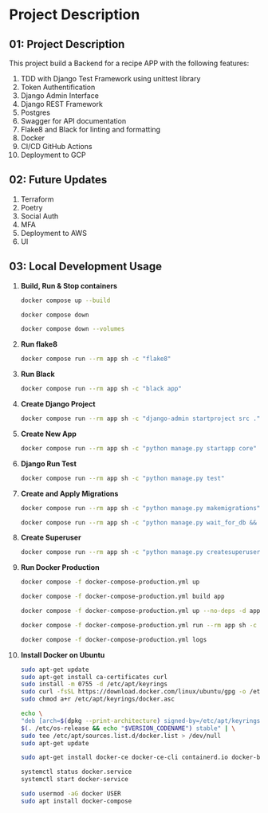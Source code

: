 # Project Description

## 01: Project Description

This project build a Backend for a recipe APP with the following features:

1. TDD with Django Test Framework using unittest library
2. Token Authentification
3. Django Admin Interface
4. Django REST Framework
5. Postgres
6. Swagger for API documentation
7. Flake8 and Black for linting and formatting
8. Docker
9. CI/CD GitHub Actions
10. Deployment to GCP

## 02: Future Updates

1. Terraform
2. Poetry
3. Social Auth
4. MFA
5. Deployment to AWS
6. UI

## 03: Local Development Usage

1. **Build, Run & Stop containers**

   ```bash
   docker compose up --build
   ```

   ```bash
   docker compose down
   ```

   ```bash
   docker compose down --volumes
   ```

2. **Run flake8**

   ```bash
   docker compose run --rm app sh -c "flake8"
   ```

3. **Run Black**

   ```bash
   docker compose run --rm app sh -c "black app"
   ```

4. **Create Django Project**

   ```bash
   docker compose run --rm app sh -c "django-admin startproject src ."
   ```

5. **Create New App**

   ```bash
   docker compose run --rm app sh -c "python manage.py startapp core"
   ```

6. **Django Run Test**

   ```bash
   docker compose run --rm app sh -c "python manage.py test"
   ```

7. **Create and Apply Migrations**

   ```bash
   docker compose run --rm app sh -c "python manage.py makemigrations"
   ```

   ```bash
   docker compose run --rm app sh -c "python manage.py wait_for_db && python manage.py migrate"
   ```

8. **Create Superuser**

   ```bash
   docker compose run --rm app sh -c "python manage.py createsuperuser"
   ```

9. **Run Docker Production**

   ```bash
   docker compose -f docker-compose-production.yml up
   ```

   ```bash
   docker compose -f docker-compose-production.yml build app
   ```

   ```bash
   docker compose -f docker-compose-production.yml up --no-deps -d app
   ```

   ```bash
   docker compose -f docker-compose-production.yml run --rm app sh -c "python manage.py createsuperuser"
   ```

   ```bash
   docker compose -f docker-compose-production.yml logs
   ```

10. **Install Docker on Ubuntu**

    ```bash
    sudo apt-get update
    sudo apt-get install ca-certificates curl
    sudo install -m 0755 -d /etc/apt/keyrings
    sudo curl -fsSL https://download.docker.com/linux/ubuntu/gpg -o /etc/apt/keyrings/docker.asc
    sudo chmod a+r /etc/apt/keyrings/docker.asc
    ```

    ```bash
    echo \
    "deb [arch=$(dpkg --print-architecture) signed-by=/etc/apt/keyrings/docker.asc] https://download.docker.com/linux/ubuntu \
    $(. /etc/os-release && echo "$VERSION_CODENAME") stable" | \
    sudo tee /etc/apt/sources.list.d/docker.list > /dev/null
    sudo apt-get update
    ```

    ```bash
    sudo apt-get install docker-ce docker-ce-cli containerd.io docker-buildx-plugin docker-compose-plugin
    ```

    ```bash
    systemctl status docker.service
    systemctl start docker-service
    ```

    ```bash
    sudo usermod -aG docker USER
    sudo apt install docker-compose
    ```
